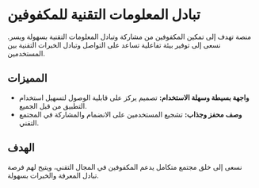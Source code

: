 # تبادل المعلومات التقنية للمكفوفين

منصة تهدف إلى تمكين المكفوفين من مشاركة وتبادل المعلومات التقنية بسهولة ويسر. نسعى إلى توفير بيئة تفاعلية تساعد على التواصل وتبادل الخبرات التقنية بين المستخدمين.

## المميزات

- **واجهة بسيطة وسهلة الاستخدام:** تصميم يركز على قابلية الوصول لتسهيل استخدام التطبيق من قبل الجميع.
- **وصف محفز وجذاب:** تشجيع المستخدمين على الانضمام والمشاركة في المجتمع التقني.

## الهدف

نسعى إلى خلق مجتمع متكامل يدعم المكفوفين في المجال التقني، ويتيح لهم فرصة تبادل المعرفة والخبرات بسهولة.
